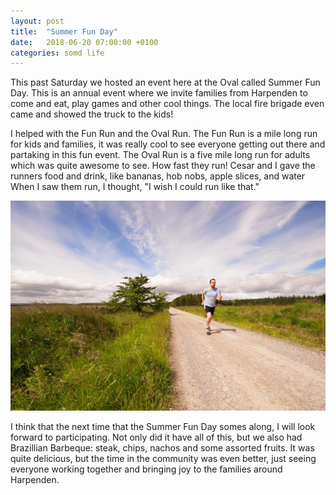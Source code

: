 ```yaml
---
layout: post
title:  "Summer Fun Day"
date:   2018-06-20 07:00:00 +0100
categories: somd life
---
```

This past Saturday we hosted an event here at the Oval called Summer Fun Day. This is an annual event where we invite families from Harpenden to come and eat, play games and other cool things. The local fire brigade even came and showed the truck to the kids!

I helped with the Fun Run and the Oval Run. The Fun Run is a mile long run for kids and families, it was really cool to see everyone getting out there and partaking in this fun event. The Oval Run is a five mile long run for adults which was quite awesome to see. How fast they run! Cesar and I gave the runners food and drink, like bananas, hob nobs, apple slices, and water When I saw them run, I thought, "I wish I could run like that."

![A runner](/assets/blog/runner.jpg)

I think that the next time that the Summer Fun Day somes along, I will look forward to participating. Not only did it have all of this, but we also had Brazillian Barbeque: steak, chips, nachos and some assorted fruits. It was quite delicious, but the time in the community was even better, just seeing everyone working together and bringing joy to the families around Harpenden.
